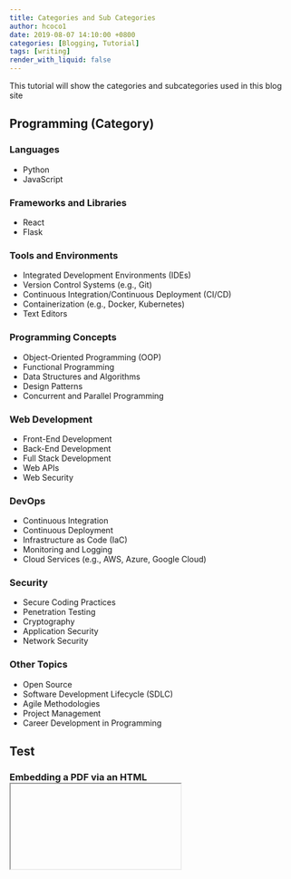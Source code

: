 ```yaml
---
title: Categories and Sub Categories
author: hcoco1
date: 2019-08-07 14:10:00 +0800
categories: [Blogging, Tutorial]
tags: [writing]
render_with_liquid: false
---
```


This tutorial will show the categories and subcategories used in this blog site

## Programming (Category)

### Languages
- Python
- JavaScript


### Frameworks and Libraries
- React
- Flask


### Tools and Environments
- Integrated Development Environments (IDEs)
- Version Control Systems (e.g., Git)
- Continuous Integration/Continuous Deployment (CI/CD)
- Containerization (e.g., Docker, Kubernetes)
- Text Editors

### Programming Concepts
- Object-Oriented Programming (OOP)
- Functional Programming
- Data Structures and Algorithms
- Design Patterns
- Concurrent and Parallel Programming

### Web Development
- Front-End Development
- Back-End Development
- Full Stack Development
- Web APIs
- Web Security


### DevOps
- Continuous Integration
- Continuous Deployment
- Infrastructure as Code (IaC)
- Monitoring and Logging
- Cloud Services (e.g., AWS, Azure, Google Cloud)


### Security
- Secure Coding Practices
- Penetration Testing
- Cryptography
- Application Security
- Network Security

### Other Topics
- Open Source
- Software Development Lifecycle (SDLC)
- Agile Methodologies
- Project Management
- Career Development in Programming


## Test

### Embedding a PDF via an HTML <iframe> Tag

```
<iframe src="/assets/file.pdf" width="100%" height="600"></iframe>
```
<iframe src="/assets/session04.pdf" width="100%" height="800"></iframe>

